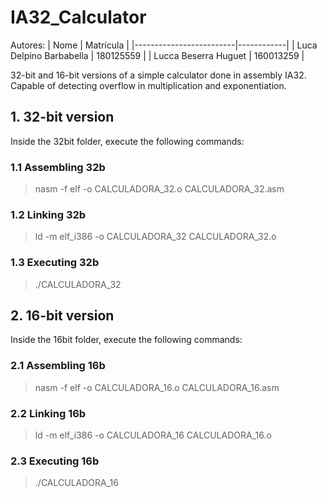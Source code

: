 # IA32_Calculator

Autores:
| Nome                    | Matrícula  |
|-------------------------|------------|
| Luca Delpino Barbabella | 180125559  |
| Lucca Beserra Huguet    | 160013259  |


32-bit and 16-bit versions of a simple calculator done in assembly IA32. Capable of detecting overflow in multiplication and exponentiation.


## 1. 32-bit version
Inside the 32bit folder, execute the following commands:

### 1.1 Assembling 32b
> nasm -f elf -o CALCULADORA_32.o CALCULADORA_32.asm

### 1.2 Linking 32b
> ld -m elf_i386 -o CALCULADORA_32 CALCULADORA_32.o

### 1.3 Executing 32b
> ./CALCULADORA_32

## 2. 16-bit version
Inside the 16bit folder, execute the following commands:

### 2.1 Assembling 16b
> nasm -f elf -o CALCULADORA_16.o CALCULADORA_16.asm

### 2.2 Linking 16b
> ld -m elf_i386 -o CALCULADORA_16 CALCULADORA_16.o

### 2.3 Executing 16b
> ./CALCULADORA_16
